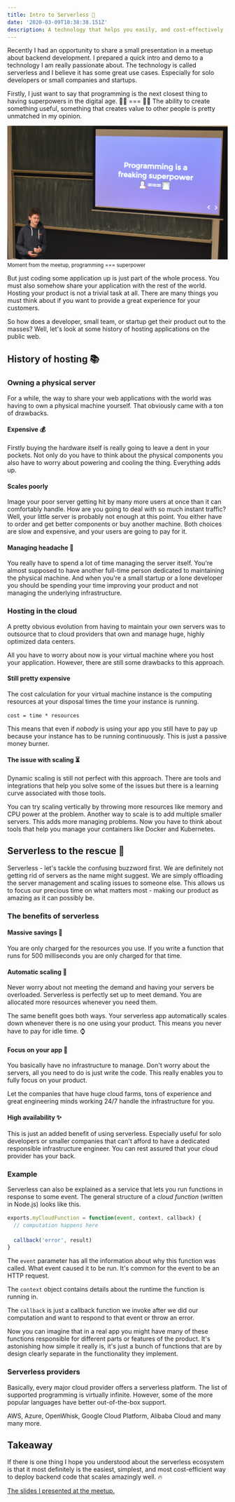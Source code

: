 ```yaml
---
title: Intro to Serverless 🚀
date: '2020-03-09T10:38:38.151Z'
description: A technology that helps you easily, and cost-effectively  deploy server-side code that scales amazingly well.
---
```


Recently I had an opportunity to share a small presentation in a meetup about backend development. I prepared a quick intro and demo to a technology I am really passionate about. The technology is called serverless and I believe it has some great use cases. Especially for solo developers or small companies and startups.

Firstly, I just want to say that programming is the next closest thing to having superpowers in the digital age. 🦸‍♂️ === 👨‍💻 The ability to create something useful, something that creates value to other people is pretty unmatched in my opinion.

![super power](superpower.jpg)
<small>Moment from the meetup, programming === superpower</small>

But just coding some application up is just part of the whole process. You must also somehow share your application with the rest of the world. Hosting your product is not a trivial task at all. There are many things you must think about if you want to provide a great experience for your customers.

So how does a developer, small team, or startup get their product out to the masses? Well, let's look at some history of hosting applications on the public web.

## History of hosting 📚

### Owning a physical server

For a while, the way to share your web applications with the world was having to own a physical machine yourself. That obviously came with a ton of drawbacks.

#### Expensive 💰

Firstly buying the hardware itself is really going to leave a dent in your pockets. Not only do you have to think about the physical components you also have to worry about powering and cooling the thing. Everything adds up.

#### Scales poorly

Image your poor server getting hit by many more users at once than it can comfortably handle. How are you going to deal with so much instant traffic? Well, your little server is probably not enough at this point. You either have to order and get better components or buy another machine. Both choices are slow and expensive, and your users are going to pay for it.

#### Managing headache 🤕

You really have to spend a lot of time managing the server itself. You're almost supposed to have another full-time person dedicated to maintaining the physical machine. And when you're a small startup or a lone developer you should be spending your time improving your product and not managing the underlying infrastructure.

### Hosting in the cloud

A pretty obvious evolution from having to maintain your own servers was to outsource that to cloud providers that own and manage huge, highly optimized data centers.

All you have to worry about now is your virtual machine where you host your application. However, there are still some drawbacks to this approach.

#### Still pretty expensive

The cost calculation for your virtual machine instance is the computing resources at your disposal times the time your instance is running.

`cost = time * resources`

This means that even if _nobody_ is using your app you still have to pay up because your instance has to be running continuously. This is just a passive money burner.

#### The issue with scaling ⏳

Dynamic scaling is still not perfect with this approach. There are tools and integrations that help you solve some of the issues but there is a learning curve associated with those tools.

You can try scaling vertically by throwing more resources like memory and CPU power at the problem. Another way to scale is to add multiple smaller servers. This adds more managing problems. Now you have to think about tools that help you manage your containers like Docker and Kubernetes.

## Serverless to the rescue 🚀

Serverless - let's tackle the confusing buzzword first. We are definitely not getting rid of servers as the name might suggest. We are simply offloading the server management and scaling issues to someone else. This allows us to focus our precious time on what matters most - making our product as amazing as it can possibly be.

### The benefits of serverless

#### Massive savings 💸

You are only charged for the resources you use. If you write a function that runs for 500 milliseconds you are only charged for that time.

#### Automatic scaling 🚀

Never worry about not meeting the demand and having your servers be overloaded. Serverless is perfectly set up to meet demand. You are allocated more resources whenever you need them.

The same benefit goes both ways. Your serverless app automatically scales down whenever there is no one using your product. This means you never have to pay for idle time. ⌚

#### Focus on your app 🤖

You basically have no infrastructure to manage. Don't worry about the servers, all you need to do is just write the code. This really enables you to fully focus on your product.

Let the companies that have huge cloud farms, tons of experience and great engineering minds working 24/7 handle the infrastructure for you.

#### High availability ✨

This is just an added benefit of using serverless. Especially useful for solo developers or smaller companies that can't afford to have a dedicated responsible infrastructure engineer. You can rest assured that your cloud provider has your back.

### Example

Serverless can also be explained as a service that lets you run functions in response to some event. The general structure of a _cloud function_ (written in Node.js) looks like this.

```js
exports.myCloudFunction = function(event, context, callback) {
  // computation happens here

  callback('error', result)
}
```

The `event` parameter has all the information about why this function was called. What event caused it to be run. It's common for the event to be an HTTP request.

The `context` object contains details about the runtime the function is running in.

The `callback` is just a callback function we invoke after we did our computation and want to respond to that event or throw an error.

Now you can imagine that in a real app you might have many of these functions responsible for different parts or features of the product. It's astonishing how simple it really is, it's just a bunch of functions that are by design clearly separate in the functionality they implement.

### Serverless providers

Basically, every major cloud provider offers a serverless platform. The list of supported programming is virtually infinite. However, some of the more popular languages have better out-of-the-box support.

AWS, Azure, OpenWhisk, Google Cloud Platform, Alibaba Cloud and many many more.

## Takeaway

If there is one thing I hope you understood about the serverless ecosystem is that it most definitely is the easiest, simplest, and most cost-efficient way to deploy backend code that scales amazingly well. 🔥

[The slides I presented at the meetup.](https://slides.com/mykolaskrupauskas/deck)

